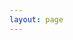 ```yaml
---
layout: page
---
```

<script setup>
import {
  VPTeamPage,
  VPTeamPageTitle,
  VPTeamMembers,
  VPTeamPageSection
} from 'vitepress/theme'
const management = [
  {
    avatar: "/tbTeamMembers/微信图片_2025-04-19_215200_183.png",
    name: '林梓钘 老师',
    title: 'HackTB 实验室主要负责老师，现任东莞理工学院计算机学院网安系副系主任，主要研究方向是隐私保护与制造数据安全',
    desc: '后生可畏，未来可期',
    links: [
      { icon: 'github', link: 'https://www.cnblogs.com/lynnzixing' }
    ]
  },
  {
    avatar: "/tbTeamMembers/微信图片_2025-04-20_194553_830.jpg",
    name: '张刘飘 老师',
    title: 'HackTB 实验室负责老师，密码学博士，硕士生导师，主要研究方向序列密码，安全检索。',
    desc: '学好安全技术，守好安全底线，网安之路，未来可期'
  },
  {
    avatar: "/tbTeamMembers/微信图片_2025-04-19_223111_415.jpg",
    name: '黄耀康',
    title: '实验室创始人，dgut纯血打工吗楼',
    desc: '祝大家在网安的知识里汲取到实用的知识！',
    links: [
      { icon: 'github', link: 'https://home.cnblogs.com/u/lisenMiller' }
    ]
  },
  {
    avatar: "/tbTeamMembers/微信图片_2025-04-19_223116_767.jpg",
    name: '黄锦明',
    title: '无情的文档输出机器',
    desc: '冲鸭！大手子们',
    links: [
      { icon: 'github', link: 'https://www.cnblogs.com/jimmy-hwang' }
    ]
  }
]

const coreMembers = [
  {
    avatar: "/tbTeamMembers/微信图片_2025-04-19_223032_912.jpg",
    name: '吕卓成',
    title: 'src高手，擅长妙妙工具开发',
    desc: '擅长各种摸鱼手段，闭关摸鱼中...',
    links: [
      { icon: 'github', link: 'https://endermanneer.github.io' }
    ]
  },
  {
    avatar: "/tbTeamMembers/微信图片_2025-04-19_223054_481.jpg",
    name: '周家锋',
    title: 'CTF竞赛Web方向大佬，擅长挖洞',
    desc: '不好，我被大佬包围了',
    links: [
      { icon: 'github', link: 'https://icewindy.cn' }
    ]
  },
  {
    avatar: "/tbTeamMembers/微信图片_2025-04-19_232058_254.jpg",
    name: '王科城',
    title: '沉淀',
    desc: '共 &ensp;&ensp;&ensp; 相<br>同 &ensp;&ensp;&ensp; 互<br>进 &ensp;&ensp;&ensp; 吹<br>步 &ensp;&ensp;&ensp; 捧',
    links: [
      { icon: 'github', link: 'https://hihopkc.github.io' }
    ]
  },
  {
    avatar: "/tbTeamMembers/微信图片_2025-04-19_223324_482.jpg",
    name: '唐高宇',
    title: 'DGUT::Cyber 搭建、维护牛马，主攻二进制安全',
    desc: '( •̀ ω •́ )✧',
    links: [
      { icon: 'github', link: 'https://www.cnblogs.com/resea' }
    ]
  },
  {
    avatar: "/tbTeamMembers/微信图片_2025-04-19_223134_648.jpg",
    name: '肖锐浩',
    title: 'V&N联合战队成员、edusrc正式白帽子',
    desc: '补天src低手，主要方向web+misc，赛棍一枚',
    links: [
      { icon: 'github', link: 'https://www.cnblogs.com/xhzccy' }
    ]
  },
  {
    avatar: "/tbTeamMembers/微信图片_2025-04-19_223125_127.jpg",
    name: '罗宗毅',
    title: '渗透似呼吸 挖洞若饮溪',
    desc: '上下左右都是大佬除了我',
    links: [
      { icon: 'github', link: 'https://hustler0000.github.io' }
    ]
  },
  {
    avatar: "/tbTeamMembers/微信图片_2025-04-19_223144_951.jpg",
    name: '张文崧',
    title: 'js逆向、代码审计、爬虫大佬，博客质量超高',
    desc: '大家好我是渗透小菜b',
    links: [
      { icon: 'github', link: 'https://www.cnblogs.com/wssw' }
    ]
  },
  {
    avatar: "/tbTeamMembers/微信图片_2025-04-19_231753_226.jpg",
    name: '林麟坤',
    title: '基于web、misc生活的黑客大佬',
    desc: '深呼吸的时候，就能保持沉稳',
    links: [
      { icon: 'github', link: 'https://t00.ls/0linkun' }
    ]
  },
  {
    avatar: "/tbTeamMembers/微信图片_2025-04-19_235208_140.jpg",
    name: '黄廷翰',
    title: 'musc爱好者',
    desc: '%df%5c',
    links: [
      { icon: 'github', link: 'https://www.cnblogs.com/ethereal258' }
    ]
  },
  {
    avatar: "/tbTeamMembers/微信图片_2025-04-20_093256_420.jpg",
    name: '何俊龙',
    title: 'DGUT_Sec补天团队成员、src水洞终结者',
    desc: '在榜的都是大佬，只有我是小萌新',
    links: [
      { icon: 'github', link: 'https://www.cnblogs.com/Small-Dragon' }
    ]
  },
  {
    avatar: "/tbTeamMembers/微信图片_2025-04-20_194350_882.jpg",
    name: '曹博学',
    title: '全栈开发者，偶尔搞逆向，爱搞爬虫和脚本',
    desc: '啥都沾点',
    links: [
      { icon: 'github', link: 'https://github.com/haojiezhe12345' }
    ]
  },
  {
    avatar: "/tbTeamMembers/微信图片_2025-04-20_195128_618.jpg",
    name: '朱文锋',
    title: 'Web爱好者、HackTheBoxEasy靶场终结者',
    desc: '好多东西要学学不过来遂开摆',
    links: [
      { icon: 'github', link: 'https://www.cnblogs.com/QiSamaQwQ' }
    ]
  },
  {
    avatar: "/tbTeamMembers/微信图片_2025-04-20_195249_517.jpg",
    name: '陈俊全',
    title: 'src爱好者，java安全死对头',
    desc: 'echo %0|%0 >A.bat&.\\A.bat',
    links: [
      { icon: 'github', link: 'https://gitee.com/a19983' }
    ]
  },
    {
    avatar: "/tbTeamMembers/0eaa45fb9b0128acbadfb9b6817ef4fa.jpg",
    name: '邱振轩',
    title: '逆向牢玩家，又菜又爱玩。',
    desc: '叫我做咩～',
    links: [
      { icon: 'github', link: 'https://www.cnblogs.com/ClownLMe' }
    ]
  },
  {
    avatar: "/tbTeamMembers/微信图片_2025-06-18_160054_533.jpg",
    name: '黄龙腾',
    title: '苦逼安服仔一枚',
    desc: '从入门到入狱',
    links: [
      { icon: 'github', link: 'honestlin.top' }
    ]
  },
  {
    avatar: "/tbTeamMembers/微信图片_2025-06-18_163312_614.jpg",
    name: '李昊钊',
    title: '',
    desc: '',
    links: [
      { icon: 'github', link: 'http://110.41.79.66:4000/' }
    ]
  },
]
</script>
<VPTeamPage>
  <VPTeamPageTitle>
    <template #title>实验室负责人</template>
    <template #lead>实验室的领航者</template>
  </VPTeamPageTitle>
  <VPTeamMembers size="medium" :members="management" />
  <VPTeamPageSection>
    <template #title>实验室核心成员</template>
    <template #lead>实验室各技术方向的优秀成员</template>
    <template #members>
      <VPTeamMembers size="small" :members="coreMembers" />
    </template>
  </VPTeamPageSection>
</VPTeamPage>